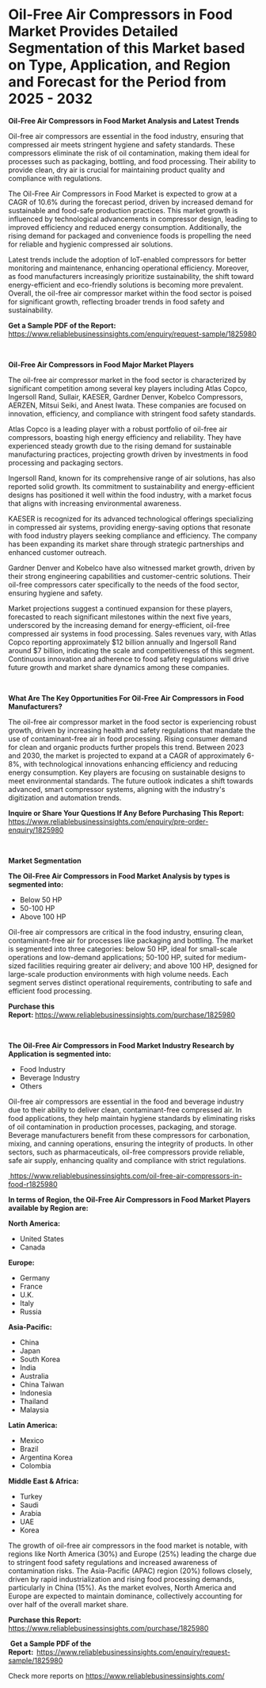 <p><h1>Oil-Free Air Compressors in Food Market Provides Detailed Segmentation of this Market based on Type, Application, and Region and Forecast for the Period from 2025 - 2032</h1></p><p><strong>Oil-Free Air Compressors in Food Market Analysis and Latest Trends</strong></p>
<p><p>Oil-free air compressors are essential in the food industry, ensuring that compressed air meets stringent hygiene and safety standards. These compressors eliminate the risk of oil contamination, making them ideal for processes such as packaging, bottling, and food processing. Their ability to provide clean, dry air is crucial for maintaining product quality and compliance with regulations.</p><p>The Oil-Free Air Compressors in Food Market is expected to grow at a CAGR of 10.6% during the forecast period, driven by increased demand for sustainable and food-safe production practices. This market growth is influenced by technological advancements in compressor design, leading to improved efficiency and reduced energy consumption. Additionally, the rising demand for packaged and convenience foods is propelling the need for reliable and hygienic compressed air solutions.</p><p>Latest trends include the adoption of IoT-enabled compressors for better monitoring and maintenance, enhancing operational efficiency. Moreover, as food manufacturers increasingly prioritize sustainability, the shift toward energy-efficient and eco-friendly solutions is becoming more prevalent. Overall, the oil-free air compressor market within the food sector is poised for significant growth, reflecting broader trends in food safety and sustainability.</p></p>
<p><strong>Get a Sample PDF of the Report:&nbsp;</strong> <a href="https://www.reliablebusinessinsights.com/enquiry/request-sample/1825980?utm_campaign=2144&utm_medium=2&utm_source=Github&utm_content=ia&utm_term=28022025&utm_id=oil-free-air-compressors-in-food">https://www.reliablebusinessinsights.com/enquiry/request-sample/1825980</a></p>
<p>&nbsp;</p>
<p><strong>Oil-Free Air Compressors in Food Major Market Players</strong></p>
<p><p>The oil-free air compressor market in the food sector is characterized by significant competition among several key players including Atlas Copco, Ingersoll Rand, Sullair, KAESER, Gardner Denver, Kobelco Compressors, AERZEN, Mitsui Seiki, and Anest Iwata. These companies are focused on innovation, efficiency, and compliance with stringent food safety standards.</p><p>Atlas Copco is a leading player with a robust portfolio of oil-free air compressors, boasting high energy efficiency and reliability. They have experienced steady growth due to the rising demand for sustainable manufacturing practices, projecting growth driven by investments in food processing and packaging sectors.</p><p>Ingersoll Rand, known for its comprehensive range of air solutions, has also reported solid growth. Its commitment to sustainability and energy-efficient designs has positioned it well within the food industry, with a market focus that aligns with increasing environmental awareness.</p><p>KAESER is recognized for its advanced technological offerings specializing in compressed air systems, providing energy-saving options that resonate with food industry players seeking compliance and efficiency. The company has been expanding its market share through strategic partnerships and enhanced customer outreach.</p><p>Gardner Denver and Kobelco have also witnessed market growth, driven by their strong engineering capabilities and customer-centric solutions. Their oil-free compressors cater specifically to the needs of the food sector, ensuring hygiene and safety.</p><p>Market projections suggest a continued expansion for these players, forecasted to reach significant milestones within the next five years, underscored by the increasing demand for energy-efficient, oil-free compressed air systems in food processing. Sales revenues vary, with Atlas Copco reporting approximately $12 billion annually and Ingersoll Rand around $7 billion, indicating the scale and competitiveness of this segment. Continuous innovation and adherence to food safety regulations will drive future growth and market share dynamics among these companies.</p></p>
<p>&nbsp;</p>
<p><strong>What Are The Key Opportunities For Oil-Free Air Compressors in Food Manufacturers?</strong></p>
<p><p>The oil-free air compressor market in the food sector is experiencing robust growth, driven by increasing health and safety regulations that mandate the use of contaminant-free air in food processing. Rising consumer demand for clean and organic products further propels this trend. Between 2023 and 2030, the market is projected to expand at a CAGR of approximately 6-8%, with technological innovations enhancing efficiency and reducing energy consumption. Key players are focusing on sustainable designs to meet environmental standards. The future outlook indicates a shift towards advanced, smart compressor systems, aligning with the industry's digitization and automation trends.</p></p>
<p><strong>Inquire or Share Your Questions If Any Before Purchasing This Report:</strong> <a href="https://www.reliablebusinessinsights.com/enquiry/pre-order-enquiry/1825980?utm_campaign=2144&utm_medium=2&utm_source=Github&utm_content=ia&utm_term=28022025&utm_id=oil-free-air-compressors-in-food">https://www.reliablebusinessinsights.com/enquiry/pre-order-enquiry/1825980</a></p>
<p>&nbsp;</p>
<p><strong>Market Segmentation</strong></p>
<p><strong>The Oil-Free Air Compressors in Food Market Analysis by types is segmented into:</strong></p>
<p><ul><li>Below 50 HP</li><li>50-100 HP</li><li>Above 100 HP</li></ul></p>
<p><p>Oil-free air compressors are critical in the food industry, ensuring clean, contaminant-free air for processes like packaging and bottling. The market is segmented into three categories: below 50 HP, ideal for small-scale operations and low-demand applications; 50-100 HP, suited for medium-sized facilities requiring greater air delivery; and above 100 HP, designed for large-scale production environments with high volume needs. Each segment serves distinct operational requirements, contributing to safe and efficient food processing.</p></p>
<p><strong>Purchase this Report:&nbsp;</strong><a href="https://www.reliablebusinessinsights.com/purchase/1825980?utm_campaign=2144&utm_medium=2&utm_source=Github&utm_content=ia&utm_term=28022025&utm_id=oil-free-air-compressors-in-food">https://www.reliablebusinessinsights.com/purchase/1825980</a></p>
<p>&nbsp;</p>
<p><strong>The Oil-Free Air Compressors in Food Market Industry Research by Application is segmented into:</strong></p>
<p><ul><li>Food Industry</li><li>Beverage Industry</li><li>Others</li></ul></p>
<p><p>Oil-free air compressors are essential in the food and beverage industry due to their ability to deliver clean, contaminant-free compressed air. In food applications, they help maintain hygiene standards by eliminating risks of oil contamination in production processes, packaging, and storage. Beverage manufacturers benefit from these compressors for carbonation, mixing, and canning operations, ensuring the integrity of products. In other sectors, such as pharmaceuticals, oil-free compressors provide reliable, safe air supply, enhancing quality and compliance with strict regulations.</p></p>
<p><a href="https://www.reliablebusinessinsights.com/oil-free-air-compressors-in-food-r1825980?utm_campaign=2144&utm_medium=2&utm_source=Github&utm_content=ia&utm_term=28022025&utm_id=oil-free-air-compressors-in-food">&nbsp;https://www.reliablebusinessinsights.com/oil-free-air-compressors-in-food-r1825980</a></p>
<p><strong>In terms of Region, the Oil-Free Air Compressors in Food Market Players available by Region are:</strong></p>
<p>
    <p> <strong> North America: </strong>
        <ul>
            <li>United States</li>
            <li>Canada</li>
        </ul>
        </p> 
    <p> <strong> Europe: </strong>
        <ul>
            <li>Germany</li>
            <li>France</li>
            <li>U.K.</li>
            <li>Italy</li>
            <li>Russia</li>
        </ul>
        </p> 
    <p> <strong> Asia-Pacific: </strong>
        <ul>
            <li>China</li>
            <li>Japan</li>
            <li>South Korea</li>
            <li>India</li>
            <li>Australia</li>
            <li>China Taiwan</li>
            <li>Indonesia</li>
            <li>Thailand</li>
            <li>Malaysia</li>
        </ul>
        </p> 
    <p> <strong> Latin America: </strong>
        <ul>
            <li>Mexico</li>
            <li>Brazil</li>
            <li>Argentina Korea</li>
            <li>Colombia</li>
        </ul>
        </p> 
    <p> <strong> Middle East & Africa: </strong>
        <ul>
            <li>Turkey</li>
            <li>Saudi</li>
            <li>Arabia</li>
            <li>UAE</li>
            <li>Korea</li>
        </ul>
    </p>
    </p>
<p><p>The growth of oil-free air compressors in the food market is notable, with regions like North America (30%) and Europe (25%) leading the charge due to stringent food safety regulations and increased awareness of contamination risks. The Asia-Pacific (APAC) region (20%) follows closely, driven by rapid industrialization and rising food processing demands, particularly in China (15%). As the market evolves, North America and Europe are expected to maintain dominance, collectively accounting for over half of the overall market share.</p></p>
<p><strong>Purchase this Report: </strong><a href="https://www.reliablebusinessinsights.com/purchase/1825980?utm_campaign=2144&utm_medium=2&utm_source=Github&utm_content=ia&utm_term=28022025&utm_id=oil-free-air-compressors-in-food">https://www.reliablebusinessinsights.com/purchase/1825980</a></p>
<p>&nbsp;<strong>Get a Sample PDF of the Report:&nbsp;&nbsp;</strong><a href="https://www.reliablebusinessinsights.com/enquiry/request-sample/1825980?utm_campaign=2144&utm_medium=2&utm_source=Github&utm_content=ia&utm_term=28022025&utm_id=oil-free-air-compressors-in-food">https://www.reliablebusinessinsights.com/enquiry/request-sample/1825980</a></p>
<p><strong></strong></p>
<p>Check more reports on <a href="https://www.reliablebusinessinsights.com/?utm_campaign=2144&utm_medium=2&utm_source=Github&utm_content=ia&utm_term=28022025&utm_id=oil-free-air-compressors-in-food">https://www.reliablebusinessinsights.com/</a></p>